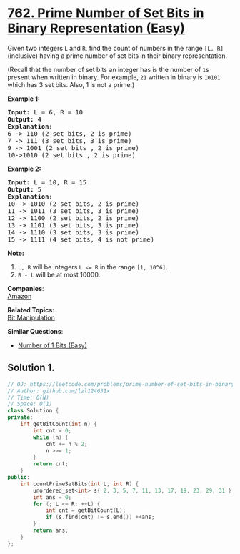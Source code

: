 # [762. Prime Number of Set Bits in Binary Representation (Easy)](https://leetcode.com/problems/prime-number-of-set-bits-in-binary-representation/)

<p>
Given two integers <code>L</code> and <code>R</code>, find the count of numbers in the range <code>[L, R]</code> (inclusive) having a prime number of set bits in their binary representation.
</p><p>
(Recall that the number of set bits an integer has is the number of <code>1</code>s present when written in binary.  For example, <code>21</code> written in binary is <code>10101</code> which has 3 set bits.  Also, 1 is not a prime.)
</p><p>

</p><p><b>Example 1:</b><br></p><pre><b>Input:</b> L = 6, R = 10
<b>Output:</b> 4
<b>Explanation:</b>
6 -&gt; 110 (2 set bits, 2 is prime)
7 -&gt; 111 (3 set bits, 3 is prime)
9 -&gt; 1001 (2 set bits , 2 is prime)
10-&gt;1010 (2 set bits , 2 is prime)
</pre><p></p>

<p><b>Example 2:</b><br></p><pre><b>Input:</b> L = 10, R = 15
<b>Output:</b> 5
<b>Explanation:</b>
10 -&gt; 1010 (2 set bits, 2 is prime)
11 -&gt; 1011 (3 set bits, 3 is prime)
12 -&gt; 1100 (2 set bits, 2 is prime)
13 -&gt; 1101 (3 set bits, 3 is prime)
14 -&gt; 1110 (3 set bits, 3 is prime)
15 -&gt; 1111 (4 set bits, 4 is not prime)
</pre><p></p>

<p><b>Note:</b><br></p><ol>
<li><code>L, R</code> will be integers <code>L &lt;= R</code> in the range <code>[1, 10^6]</code>.</li>
<li><code>R - L</code> will be at most 10000.</li>
</ol><p></p>

**Companies**:  
[Amazon](https://leetcode.com/company/amazon)

**Related Topics**:  
[Bit Manipulation](https://leetcode.com/tag/bit-manipulation/)

**Similar Questions**:
* [Number of 1 Bits (Easy)](https://leetcode.com/problems/number-of-1-bits/)

## Solution 1.

```cpp
// OJ: https://leetcode.com/problems/prime-number-of-set-bits-in-binary-representation/
// Author: github.com/lzl124631x
// Time: O(N)
// Space: O(1)
class Solution {
private:
    int getBitCount(int n) {
        int cnt = 0;
        while (n) {
            cnt += n % 2;
            n >>= 1;
        }
        return cnt;
    }
public:
    int countPrimeSetBits(int L, int R) {
        unordered_set<int> s{ 2, 3, 5, 7, 11, 13, 17, 19, 23, 29, 31 };
        int ans = 0;
        for (; L <= R; ++L) {
            int cnt = getBitCount(L);
            if (s.find(cnt) != s.end()) ++ans;
        }
        return ans;
    }
};
```